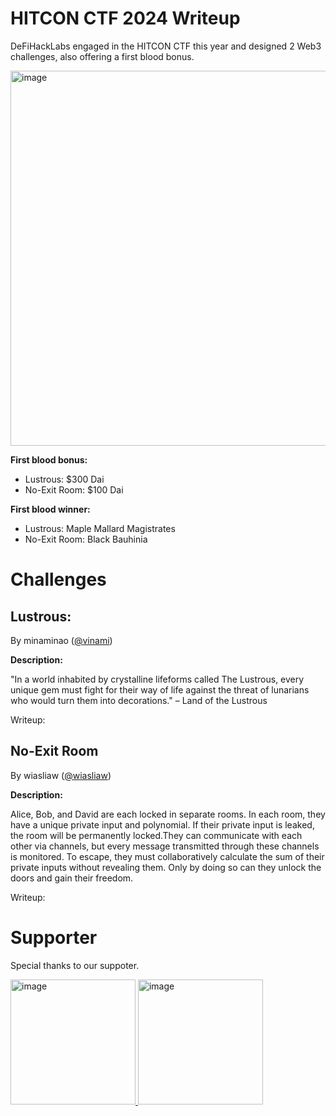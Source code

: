 # HITCON CTF 2024 Writeup

DeFiHackLabs engaged in the HITCON CTF this year and designed 2 Web3 challenges, also offering a first blood bonus.

<img src="https://github.com/user-attachments/assets/3ff2b03c-181e-4da9-ac40-953f5fa6a098" alt="image" width="600"/>


**First blood bonus:**
- Lustrous: $300 Dai 
- No-Exit Room: $100 Dai 

**First blood winner:**
- Lustrous: Maple Mallard Magistrates
- No-Exit Room: Black Bauhinia

# Challenges

## Lustrous:
By minaminao ([@vinami](https://x.com/vinami))

**Description:**

"In a world inhabited by crystalline lifeforms called The Lustrous, every unique gem must fight for their way of life against the threat of lunarians who would turn them into decorations." – Land of the Lustrous

Writeup:

## No-Exit Room
By wiasliaw ([@wiasliaw](https://x.com/wiasliaw))

**Description:**

Alice, Bob, and David are each locked in separate rooms. In each room, they have a unique private input and polynomial. If their private input is leaked, the room will be permanently locked.They can communicate with each other via channels, but every message transmitted through these channels is monitored.
To escape, they must collaboratively calculate the sum of their private inputs without revealing them. Only by doing so can they unlock the doors and gain their freedom.

Writeup:

# Supporter
Special thanks to our suppoter.

<a href="https://x.com/_SEAL_Org">
  <img src="https://github.com/user-attachments/assets/3ecd0399-b44b-4609-a0fa-811f20f30b38" alt="image" width="200"/>
</a>

<a href="https://x.com/GCCofCommons">
  <img src="https://github.com/user-attachments/assets/4da1e7de-2068-4c3f-a8b9-60beb0ea32ee" alt="image" width="200"/>
</a>

